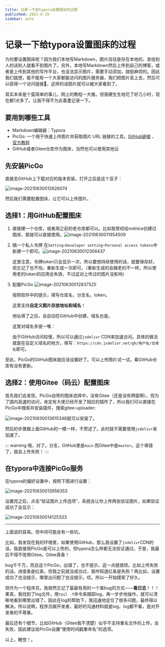 ```yaml
---
title: 记录一下给typora设置图床的过程
published: 2021-6-29
sidebar: auto
---
```


# 记录一下给typora设置图床的过程

为何要设置图床呢？因为我们本地写Markdown，图片往往是存在本地的，发给别人的话别人就看不到图片了。另外，本地写Markdown然后上传到自己的博客，或者是上传到其他的写作平台，也没法显示图片，需要手动添加，就挺麻烦的。因此我们就想，能不能有一个大家都能访问的图片服务器，我们把图片丢上去，然后可以获得一个访问链接🔗，这样的话图片就可以被大家看到了。

其实本来是个蛮简单的事儿，网上的教程一大推。但我硬生生地花了好几小时，现在都1点多了。让我不得不为此着墨记录一下。

## 要用到哪些工具
- Markdown编辑器：Typora
- PicGo: 一个用于快速上传图片并获取图片 URL 链接的工具。[GitHub链接](https://github.com/Molunerfinn/PicGo) 、[官方教程](https://picgo.github.io/PicGo-Doc/)
- GitHub或者Gitee仓库作为图床，当然也可以使用其他云

## 先安装PicGo

直接去GitHub上下载对应的版本安装，打开之后是这个亚子：

![image-20210630012626074](https://gitee.com/beyond_guo/typora_pics/raw/master/typora/20210630012626.png)

然后我们需要配置图床，让它可以上传图片。

## 选择1：用GitHub配置图床
1. 直接建一个仓库，或者用之前的老仓库都可以。比如我曾经给mdnice创建过图床，那就可以直接使用。![image-20210630011954509](https://gitee.com/beyond_guo/typora_pics/raw/master/typora/20210630011954-typora%E5%9B%BE%E5%BA%8A.png)

2. 搞一个私人令牌
   在`Setting`-`Developer setting`-`Personal access tokens`中新建一个即可。![image-20210630012306437](https://gitee.com/beyond_guo/typora_pics/raw/master/typora/20210630012306-%E5%9B%BE%E5%BA%8A%E4%BB%A4%E7%89%8C.png)

   这里注意，令牌token只会显示一次，所以要想持续使用的话，就要保存好。但忘记了也不怕，重新生成一次即可。（重新生成的会跟老的不一样，所以使用老的token的应用会失效，不过这对上传过的图片没影响）

3. 配置PicGo
   ![image-20210630012837525](https://gitee.com/beyond_guo/typora_pics/raw/master/typora/20210630012837.png)

   按照软件中的提示，填写仓库名，分支名，token。

   这里支持**自定义图片存放地址和域名**！

   地址填了之后，会自动在GitHub中创建，域名也是。


   这里对域名多提一嘴：

   由于GitHub访问较慢，所以可以通过`jsdelivr` CDN来加速访问。具体的做法就是在自定义域名的地方，填写：`https://cdn.jsdelivr.net/gh/用户名/仓库名`即可。

至此，PicGo的GitHub图床就应该设置好了。可以上传图片试一试，看GitHub仓库有没有更新。

## 选择2：使用Gitee（码云）配置图床

首先我们会发现，PicGo自带的图床选择中，没有Gitee（还是没有牌面啊）。但为了国内高速的访问，肯定有大佬已经开发了相应的插件了，所以我们可以直接在PicGo中搜索并安装插件，搜索gitee-uploader:

![image-20210630013615348](https://gitee.com/beyond_guo/typora_pics/raw/master/typora/20210630013615.png)就可以安装了。

然后的步骤跟上面GitHub的一模一样，不赘述了。此时就不需要使用`jsdelivr`来加速了。

::: warning
哦，对了。分支，GitHub里是`main` 而Gitee中是`master`。这个填错了，就会上传失败！
:::




## 在typora中连接PicGo服务

在typora的偏好设置中，按照下图进行设置：

![image-20210630013956353](https://gitee.com/beyond_guo/typora_pics/raw/master/typora/20210630013956.png)

设置完之后，点击“验证图片上传选项”，系统会让你上传两张验证图片，如果验证成功了会显示：

![image-20210630014125333](https://gitee.com/beyond_guo/typora_pics/raw/master/typora/20210630014125.png)



---



上面说的容易。但中间可能会有一些坑。

比如，我发现在我的环境里，如果使用GitHub，那么我设置了`jsdelivr`CDN的话，我直接用PicGo是可以上传的，但typora怎么样都无法验证通过。于是，我最后不得不改用Gitee。Gitee真香！

bug千千万，而且这个PicGo，出错了，也不提示，这一点就很烦。比如上传失败的话，进度条是红条，但我之前就没成功过，我咋知道红条是失败？再比如，设置成功了也没提示，哪里出问题了也没提示，哎。所以一开始摸索了好久。

但作为一个程序员，我居然忘记了最最有用的一个查bug的方式——**看日志**！！！果真，我找到了log文件，用`tail -f`命令来跟踪log，再一步步地操作，就可以清晰地看到哪里出错了，因此在log的帮助下，我迅速地定位了很多问题，最终得以解决。所以说啊，程序员跟开发者，最好的沟通材料就是log，log都不看，是对开发者的不尊重。

最后还有个细节，比如GitHub（Gitee我不清楚）似乎不支持重名文件的上传，会失败，因此建议给PicGo设置“使用时间戳重命名”的选项。

以上，睡觉！。